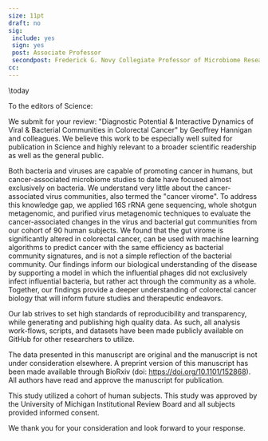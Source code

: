 ```yaml
---
size: 11pt
draft: no
sig:
 include: yes
 sign: yes
 post: Associate Professor
 secondpost: Frederick G. Novy Collegiate Professor of Microbiome Research
cc:
---
```


\today

To the editors of Science:

We submit for your review: "Diagnostic Potential & Interactive Dynamics of Viral & Bacterial Communities in Colorectal Cancer" by Geoffrey Hannigan and colleagues. We believe this work to be especially well suited for publication in Science and highly relevant to a broader scientific readership as well as the general public.

Both bacteria and viruses are capable of promoting cancer in humans, but cancer-associated microbiome studies to date have focused almost exclusively on bacteria. We understand very little about the cancer-associated virus communities, also termed the "cancer virome". To address this knowledge gap, we applied 16S rRNA gene sequencing, whole shotgun metagenomic, and purified virus metagenomic techniques to evaluate the cancer-associated changes in the virus and bacterial gut communities from our cohort of 90 human subjects. We found that the gut virome is significantly altered in colorectal cancer, can be used with machine learning algorithms to predict cancer with the same efficiency as bacterial community signatures, and is not a simple reflection of the bacterial community. Our findings inform our biological understanding of the disease by supporting a model in which the influential phages did not exclusively infect influential bacteria, but rather act through the community as a whole. Together, our findings provide a deeper understanding of colorectal cancer biology that will inform future studies and therapeutic endeavors.

Our lab strives to set high standards of reproducibility and transparency, while generating and publishing high quality data. As such, all analysis work-flows, scripts, and datasets have been made publicly available on GitHub for other researchers to utilize.

The data presented in this manuscript are original and the manuscript is not under consideration elsewhere. A preprint version of this manuscript has been made available through BioRxiv (doi: https://doi.org/10.1101/152868). All authors have read and approve the manuscript for publication.

This study utilized a cohort of human subjects. This study was approved by the University of Michigan Institutional Review Board and all subjects provided informed consent.

We thank you for your consideration and look forward to your response.
